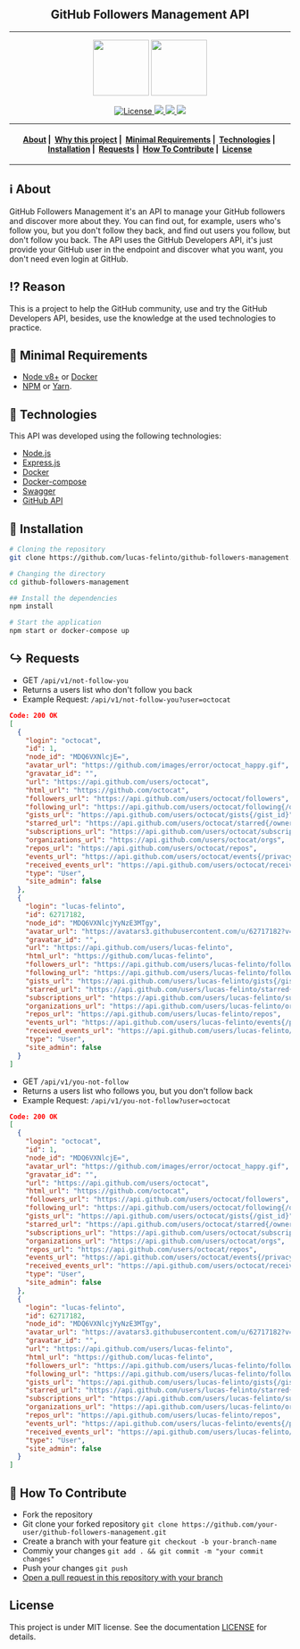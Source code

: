 <h2 align="center">GitHub Followers Management API</h2>

___

<p align="center">
  <img src="https://cdn.iconscout.com/icon/free/png-256/github-brand-logo-47401.png" width="100" heigth="100">
  <img src="https://i.dlpng.com/static/png/6210243-follower-instagram-notification-icon-follower-png-512_512_preview.png" width="100" heigth="100">
</p>


<p align="center">
  <a href="LICENSE">
    <img alt="License" src="https://img.shields.io/badge/license-MIT-%23F8952D">
    <img src="https://img.shields.io/github/languages/top/lucas-felinto/github-followers-management"/>
    <img src="https://img.shields.io/node/v/nodemon"/>
    <img src="https://img.shields.io/github/last-commit/lucas-felinto/github-followers-management"/>
  </a>
</p>

___

<h4 align="center">
  <a href="#information_source-about">About</a>&nbsp;|&nbsp;
  <a href="#interrobang-reason">Why this project</a>&nbsp;|&nbsp;
  <a href="#seedling-minimal-requirements">Minimal Requirements</a>&nbsp;|&nbsp;
  <a href="#rocket-technologies">Technologies</a>&nbsp;|&nbsp;
  <a href="#wrench-installation">Installation</a>&nbsp;|&nbsp;
  <a href="#arrow_right_hook-requests">Requests</a>&nbsp;|&nbsp;
  <a href="#link-how-to-contribute">How To Contribute</a>&nbsp;|&nbsp;
  <a href="#license">License</a>
</h4>

___

## :information_source: About

GitHub Followers Management it's an API to manage your GitHub followers and discover more about they. You can find out, for example, users who's follow you, but you don't follow they back, and find out users you follow, but don't follow you back.
The API uses the GitHub Developers API, it's just provide your GitHub user in the endpoint and discover what you want, you don't need even login at GitHub. 

## :interrobang: Reason

This is a project to help the GitHub community, use and try the GitHub Developers API, besides, use the knowledge at the used technologies to practice.

## :seedling: Minimal Requirements

- [Node v8+](https://nodejs.org/en/docs/) or [Docker](https://docs.docker.com/)
- [NPM](https://www.npmjs.com/) or [Yarn](https://classic.yarnpkg.com/en/docs/).

## :rocket: Technologies

This API was developed using the following technologies:

- [Node.js](https://nodejs.org/en/docs/)
- [Express.js](https://expressjs.com/pt-br/)
- [Docker](https://docs.docker.com/)
- [Docker-compose](https://docs.docker.com/compose/compose-file/)
- [Swagger](https://swagger.io/docs/specification/about/)
- [GitHub API](https://docs.github.com/)

## :wrench: Installation
```bash
# Cloning the repository
git clone https://github.com/lucas-felinto/github-followers-management.git

# Changing the directory
cd github-followers-management

## Install the dependencies
npm install

# Start the application
npm start or docker-compose up
```

## :arrow_right_hook: Requests
- GET `/api/v1/not-follow-you` 
- Returns a users list who don't follow you back
- Example Request: `/api/v1/not-follow-you?user=octocat`
```json
Code: 200 OK
[
  {
    "login": "octocat",
    "id": 1,
    "node_id": "MDQ6VXNlcjE=",
    "avatar_url": "https://github.com/images/error/octocat_happy.gif",
    "gravatar_id": "",
    "url": "https://api.github.com/users/octocat",
    "html_url": "https://github.com/octocat",
    "followers_url": "https://api.github.com/users/octocat/followers",
    "following_url": "https://api.github.com/users/octocat/following{/other_user}",
    "gists_url": "https://api.github.com/users/octocat/gists{/gist_id}",
    "starred_url": "https://api.github.com/users/octocat/starred{/owner}{/repo}",
    "subscriptions_url": "https://api.github.com/users/octocat/subscriptions",
    "organizations_url": "https://api.github.com/users/octocat/orgs",
    "repos_url": "https://api.github.com/users/octocat/repos",
    "events_url": "https://api.github.com/users/octocat/events{/privacy}",
    "received_events_url": "https://api.github.com/users/octocat/received_events",
    "type": "User",
    "site_admin": false
  },
  {
    "login": "lucas-felinto",
    "id": 62717182,
    "node_id": "MDQ6VXNlcjYyNzE3MTgy",
    "avatar_url": "https://avatars3.githubusercontent.com/u/62717182?v=4",
    "gravatar_id": "",
    "url": "https://api.github.com/users/lucas-felinto",
    "html_url": "https://github.com/lucas-felinto",
    "followers_url": "https://api.github.com/users/lucas-felinto/followers",
    "following_url": "https://api.github.com/users/lucas-felinto/following{/other_user}",
    "gists_url": "https://api.github.com/users/lucas-felinto/gists{/gist_id}",
    "starred_url": "https://api.github.com/users/lucas-felinto/starred{/owner}{/repo}",
    "subscriptions_url": "https://api.github.com/users/lucas-felinto/subscriptions",
    "organizations_url": "https://api.github.com/users/lucas-felinto/orgs",
    "repos_url": "https://api.github.com/users/lucas-felinto/repos",
    "events_url": "https://api.github.com/users/lucas-felinto/events{/privacy}",
    "received_events_url": "https://api.github.com/users/lucas-felinto/received_events",
    "type": "User",
    "site_admin": false
  }
]
```
- GET `/api/v1/you-not-follow` 
- Returns a users list who follows you, but you don't follow back
- Example Request: `/api/v1/you-not-follow?user=octocat`
```json
Code: 200 OK
[
  {
    "login": "octocat",
    "id": 1,
    "node_id": "MDQ6VXNlcjE=",
    "avatar_url": "https://github.com/images/error/octocat_happy.gif",
    "gravatar_id": "",
    "url": "https://api.github.com/users/octocat",
    "html_url": "https://github.com/octocat",
    "followers_url": "https://api.github.com/users/octocat/followers",
    "following_url": "https://api.github.com/users/octocat/following{/other_user}",
    "gists_url": "https://api.github.com/users/octocat/gists{/gist_id}",
    "starred_url": "https://api.github.com/users/octocat/starred{/owner}{/repo}",
    "subscriptions_url": "https://api.github.com/users/octocat/subscriptions",
    "organizations_url": "https://api.github.com/users/octocat/orgs",
    "repos_url": "https://api.github.com/users/octocat/repos",
    "events_url": "https://api.github.com/users/octocat/events{/privacy}",
    "received_events_url": "https://api.github.com/users/octocat/received_events",
    "type": "User",
    "site_admin": false
  },
  {
    "login": "lucas-felinto",
    "id": 62717182,
    "node_id": "MDQ6VXNlcjYyNzE3MTgy",
    "avatar_url": "https://avatars3.githubusercontent.com/u/62717182?v=4",
    "gravatar_id": "",
    "url": "https://api.github.com/users/lucas-felinto",
    "html_url": "https://github.com/lucas-felinto",
    "followers_url": "https://api.github.com/users/lucas-felinto/followers",
    "following_url": "https://api.github.com/users/lucas-felinto/following{/other_user}",
    "gists_url": "https://api.github.com/users/lucas-felinto/gists{/gist_id}",
    "starred_url": "https://api.github.com/users/lucas-felinto/starred{/owner}{/repo}",
    "subscriptions_url": "https://api.github.com/users/lucas-felinto/subscriptions",
    "organizations_url": "https://api.github.com/users/lucas-felinto/orgs",
    "repos_url": "https://api.github.com/users/lucas-felinto/repos",
    "events_url": "https://api.github.com/users/lucas-felinto/events{/privacy}",
    "received_events_url": "https://api.github.com/users/lucas-felinto/received_events",
    "type": "User",
    "site_admin": false
  }
]
```

## :link: How To Contribute

- Fork the repository
- Git clone your forked repository ```git clone https://github.com/your-user/github-followers-management.git```
- Create a branch with your feature ```git checkout -b your-branch-name```
- Commiy your changes ```git add . && git commit -m "your commit changes"```
- Push your changes ```git push```
- [Open a pull request in this repository with your branch](https://github.com/lucas-felinto/github-followers-management/pulls)

## License 

This project is under MIT license. See the documentation [LICENSE](LICENSE) for details.

